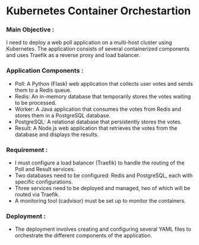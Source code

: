 # Kubernetes Container Orchestartion #

### Main Objective : ###

I need to deploy a web poll application on a multi-host cluster using Kubernetes. The application consists of several containerized components and uses Traefik as a reverse proxy and load balancer.

### Application Components : ###
- Poll: A Python (Flask) web application that collects user votes and sends them to a Redis queue.
- Redis: An in-memory database that temporarily stores the votes waiting to be processed.
- Worker: A Java application that consumes the votes from Redis and stores them in a PostgreSQL database.
- PostgreSQL: A relational database that persistently stores the votes.
- Result: A Node.js web application that retrieves the votes from the database and displays the results.

### Requirement : ###
- I must configure a load balancer (Traefik) to handle the routing of the Poll and Result services.
- Two databases need to be configured: Redis and PostgreSQL, each with specific configurations.
- Three services need to be deployed and managed, two of which will be routed via Traefik.
- A monitoring tool (cadvisor) must be set up to monitor the containers.

### Deployment : ###
- The deployment involves creating and configuring several YAML files to orchestrate the different components of the application.

